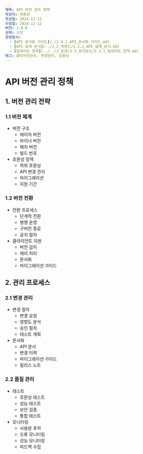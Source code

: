 ```yaml
---
제목: API 버전 관리 정책
작성자: 곽중관
작성일: 2024-11-12
수정일: 2024-11-12
버전: 1.0.0
상태: 초안
관련문서:
  - [API 문서화 가이드](./2.9.1_API_문서화_가이드.md)
  - [API 설계 문서](../2.2_백엔드/2.2.1_API_설계_문서.md)
  - [업데이트 정책](../../3_운영/3.3_유지보수/3.3.1_업데이트_정책.md)
태그: API버전관리, 변경관리, 호환성
---
```


# API 버전 관리 정책

## 1. 버전 관리 전략

### 1.1 버전 체계
- 버전 구조
  - 메이저 버전
  - 마이너 버전
  - 패치 버전
  - 빌드 번호
- 호환성 정책
  - 하위 호환성
  - API 변경 관리
  - 마이그레이션
  - 지원 기간

### 1.2 버전 전환
- 전환 프로세스
  - 단계적 전환
  - 병행 운영
  - 구버전 종료
  - 공지 절차
- 클라이언트 지원
  - 버전 감지
  - 에러 처리
  - 문서화
  - 마이그레이션 가이드

## 2. 관리 프로세스

### 2.1 변경 관리
- 변경 절차
  - 변경 요청
  - 영향도 분석
  - 승인 절차
  - 테스트 계획
- 문서화
  - API 문서
  - 변경 이력
  - 마이그레이션 가이드
  - 릴리스 노트

### 2.2 품질 관리
- 테스트
  - 호환성 테스트
  - 성능 테스트
  - 보안 검증
  - 통합 테스트
- 모니터링
  - 사용량 추적
  - 오류 모니터링
  - 성능 모니터링
  - 피드백 수집